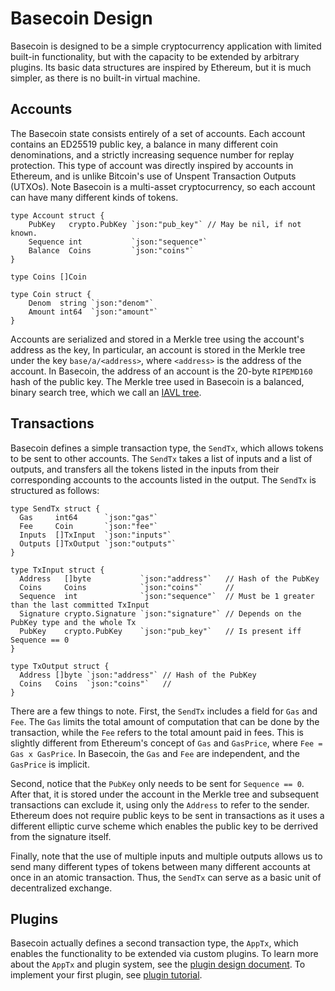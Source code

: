 # Basecoin Design

Basecoin is designed to be a simple cryptocurrency application with limited built-in functionality,
but with the capacity to be extended by arbitrary plugins.
Its basic data structures are inspired by Ethereum, but it is much simpler, as there is no built-in virtual machine.

## Accounts

The Basecoin state consists entirely of a set of accounts.
Each account contains an ED25519 public key,
a balance in many different coin denominations,
and a strictly increasing sequence number for replay protection.
This type of account was directly inspired by accounts in Ethereum,
and is unlike Bitcoin's use of Unspent Transaction Outputs (UTXOs).
Note Basecoin is a multi-asset cryptocurrency, so each account can have many different kinds of tokens.

```
type Account struct {
	PubKey   crypto.PubKey `json:"pub_key"` // May be nil, if not known.
	Sequence int           `json:"sequence"`
	Balance  Coins         `json:"coins"`
}

type Coins []Coin

type Coin struct {
	Denom  string `json:"denom"`
	Amount int64  `json:"amount"`
}
```

Accounts are serialized and stored in a Merkle tree using the account's address as the key,
In particular, an account is stored in the Merkle tree under the key `base/a/<address>`, 
where `<address>` is the address of the account.
In Basecoin, the address of an account is the 20-byte `RIPEMD160` hash of the public key.
The Merkle tree used in Basecoin is a balanced, binary search tree, which we call an [IAVL tree](https://github.com/tendermint/go-merkle).

## Transactions

Basecoin defines a simple transaction type, the `SendTx`, which allows tokens to be sent to other accounts.
The `SendTx` takes a list of inputs and a list of outputs,
and transfers all the tokens listed in the inputs from their corresponding accounts to the accounts listed in the output.
The `SendTx` is structured as follows:

```
type SendTx struct {
  Gas     int64      `json:"gas"` 
  Fee     Coin       `json:"fee"` 
  Inputs  []TxInput  `json:"inputs"`
  Outputs []TxOutput `json:"outputs"`
}

type TxInput struct {
  Address   []byte           `json:"address"`   // Hash of the PubKey
  Coins     Coins            `json:"coins"`     //
  Sequence  int              `json:"sequence"`  // Must be 1 greater than the last committed TxInput
  Signature crypto.Signature `json:"signature"` // Depends on the PubKey type and the whole Tx
  PubKey    crypto.PubKey    `json:"pub_key"`   // Is present iff Sequence == 0
}

type TxOutput struct {
  Address []byte `json:"address"` // Hash of the PubKey
  Coins   Coins  `json:"coins"`   //
}
```

There are a few things to note. First, the `SendTx` includes a field for `Gas` and `Fee`. 
The `Gas` limits the total amount of computation that can be done by the transaction,
while the `Fee` refers to the total amount paid in fees. 
This is slightly different from Ethereum's concept of `Gas` and `GasPrice`,
where `Fee = Gas x GasPrice`. In Basecoin, the `Gas` and `Fee` are independent,
and the `GasPrice` is implicit.

Second, notice that the `PubKey` only needs to be sent for `Sequence == 0`. 
After that, it is stored under the account in the Merkle tree and subsequent transactions can exclude it, 
using only the `Address` to refer to the sender. Ethereum does not require public keys to be sent in transactions
as it uses a different elliptic curve scheme which enables the public key to be derrived from the signature itself.

Finally, note that the use of multiple inputs and multiple outputs allows us to send many different types of tokens between many different accounts
at once in an atomic transaction. Thus, the `SendTx` can serve as a basic unit of decentralized exchange.

## Plugins

Basecoin actually defines a second transaction type, the `AppTx`, 
which enables the functionality to be extended via custom plugins.
To learn more about the `AppTx` and plugin system, see the [plugin design document](plugin-design.md).
To implement your first plugin, see [plugin tutorial](example-plugin.md).
